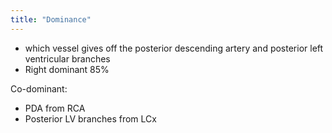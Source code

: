 ```yaml
---
title: "Dominance"
---
```

- which vessel gives off the posterior descending artery and posterior left ventricular branches
- Right dominant 85%

Co-dominant:
- PDA from RCA
- Posterior LV branches from LCx

